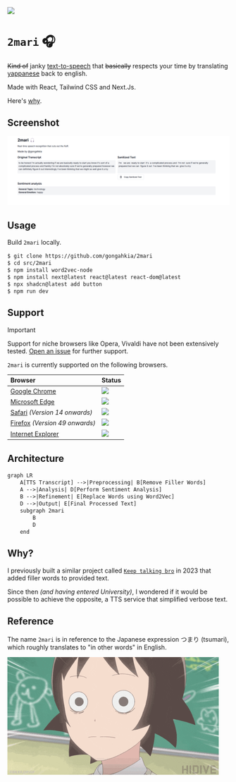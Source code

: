 [![](https://img.shields.io/badge/2mari_1.0.0-passing-green)](https://github.com/gongahkia/2mari/releases/tag/1.0.0) 

# `2mari` 🎧

<del>Kind of</del> janky [text-to-speech](https://dictionary.cambridge.org/dictionary/english/text-to-speech) that <del>basically</del> respects your time by translating [yappanese](https://www.urbandictionary.com/define.php?term=yappanese) back to english.

Made with React, Tailwind CSS and Next.Js.

Here's [why](#why).

## Screenshot

![](./asset/reference/jank.png)

## Usage

Build `2mari` locally.

```console
$ git clone https://github.com/gongahkia/2mari
$ cd src/2mari
$ npm install word2vec-node
$ npm install next@latest react@latest react-dom@latest
$ npx shadcn@latest add button 
$ npm run dev
```

## Support

> [!IMPORTANT]  
> Support for niche browsers like Opera, Vivaldi have not been extensively tested. [Open an issue](https://github.com/gongahkia/skill-hunter/issues) for further support.  

`2mari` is currently supported on the following browsers.

| Browser | Status | 
| :--- | :--- | 
| [Google Chrome](https://www.google.com/intl/en_sg/chrome/) | ![](https://img.shields.io/badge/Status-Up-brightgreen) | 
| [Microsoft Edge](https://www.microsoft.com/en-us/edge?ep=0&form=MA13T3&es=176&cs=578062562) | ![](https://img.shields.io/badge/Status-Up-brightgreen) | 
| [Safari](https://www.apple.com/sg/safari/) *(Version 14 onwards)* | ![](https://img.shields.io/badge/Status-Partial-orange) | 
| [Firefox](https://www.mozilla.org/en-US/firefox/new/) *(Version 49 onwards)* | ![](https://img.shields.io/badge/Status-Partial-orange) | 
| [Internet Explorer](https://support.microsoft.com/en-us/windows/internet-explorer-downloads-d49e1f0d-571c-9a7b-d97e-be248806ca70) | ![](https://img.shields.io/badge/Status-Unsupported-red) | 

## Architecture

```mermaid
graph LR
    A[TTS Transcript] -->|Preprocessing| B[Remove Filler Words]
    A -->|Analysis| D[Perform Sentiment Analysis]
    B -->|Refinement| E[Replace Words using Word2Vec]
    D -->|Output| E[Final Processed Text]
    subgraph 2mari
        B
        D
    end
```

## Why?

I previously built a similar project called [`Keep talking bro`](https://github.com/gongahkia/the-sandbox/tree/main/javascript/keepTalkingBro) in 2023 that added filler words to provided text.   

Since then *(and having entered University)*, I wondered if it would be possible to achieve the opposite, a TTS service that simplified verbose text.

## Reference

The name `2mari` is in reference to the Japanese expression つまり (tsumari), which roughly translates to "in other words" in English. 

![](./asset/logo/wait.gif)
